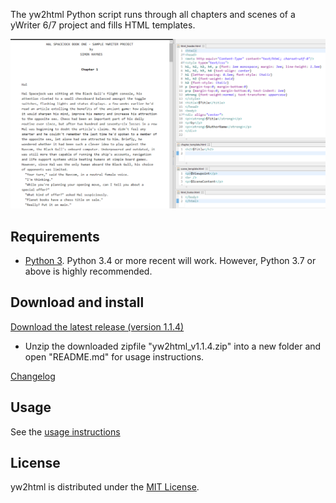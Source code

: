 The yw2html Python script runs through all chapters and scenes of a yWriter 6/7 project and fills HTML templates.

![Screenshot: Example](Screenshots/manuscript.png)

## Requirements

* [Python 3](https://www.python.org). Python 3.4 or more recent will work. However, Python 3.7 or above is highly recommended.

## Download and install


[Download the latest release (version 1.1.4)](https://raw.githubusercontent.com/peter88213/yw2html/master/dist/yw2html_v1.1.4.zip)

* Unzip the downloaded zipfile "yw2html_v1.1.4.zip" into a new folder and open "README.md" for usage instructions.

[Changelog](changelog)

## Usage

See the [usage instructions](usage)

## License

yw2html is distributed under the [MIT
License](http://www.opensource.org/licenses/mit-license.php).
